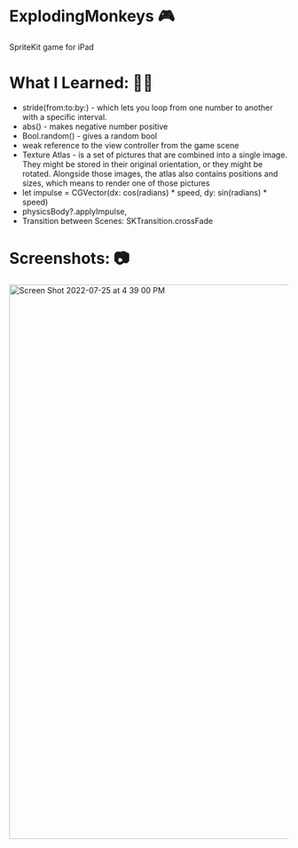 # ExplodingMonkeys 🎮
SpriteKit game for iPad
 
# What I Learned: 👨‍💻
* stride(from:to:by:) - which lets you loop from one number to another with a specific interval.
* abs() - makes negative number positive
* Bool.random()	- gives a random bool 
* weak reference to the view controller from the game scene
* Texture Atlas - is a set of pictures that are combined into a single image. They might be stored in their original orientation, or they might be rotated. Alongside those images, the atlas also contains positions and sizes, which means to render one of those pictures 
* let impulse = CGVector(dx: cos(radians) * speed, dy: sin(radians) * speed)
* physicsBody?.applyImpulse, 
* Transition between Scenes: SKTransition.crossFade

# Screenshots: 📷

<img width="998" alt="Screen Shot 2022-07-25 at 4 39 00 PM" src="https://user-images.githubusercontent.com/78992253/180892621-8731b7c8-5851-4ef8-bb01-4559d6c0888c.png">
